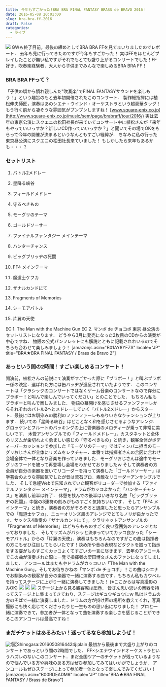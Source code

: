 ```yaml
---
title: 今年もすごかった!BRA BRA FINAL FANTASY BRASS de BRAVO 2016!
date: 2016-05-08 20:01:00
slug: bra-bra-ff-2016
draft: False
categories:
  - ライブ
---
```


![](https://lh3.googleusercontent.com/-x05WvdMIpAQ/Vy3_udcLFyI/AAAAAAAATWQ/zldJUwER_TQhOT7OSD-5CCDkYXsGDCCFwCKgB/s1024/IMG_20160507_134008.jpg) GWも終了目前，最後の締めとしてBRA BRA FFを見てまいりましたのでレポート． 去年も見に行ってきたのですが今年もすごかった！ 実はFFをほとんどプレイしたことが無い私ですがそれでもとても盛り上がるコンサートでした！FF好き，吹奏楽経験者．大人から子供までみんなで楽しめるBRA BRA FF！ 

### BRA BRA FFって？

「子供の頃から慣れ親しんだ"吹奏楽"でFINAL FANTASYサウンドを楽しもう！」という趣旨のもと去年初開催されたこのコンサート． 製作総指揮には植松伸夫師匠，演奏はあのシエナ・ウインド・オーケストラという超豪華タッグ！ もう行く前から凄そうな雰囲気がプンプンしますね！  [www.square-enix.co.jp](http://www.square-enix.co.jp/music/sem/page/brabraff/tour/2016/) 実は去年の東京公演にスクエニの松田社長が来ていてコンサート中に植松さんが「来年もやっていいっすか？新しいCD作っていいっすか？」と聞いてその場でOKをもらって今年の開催が決まるというなんともすごい経緯が． ちなみに私の行った東京昼公演にスクエニの松田社長来ていました！ もしかしたら来年もあるかも・・・？ 

### セットリスト

  1. バトル2メドレー

  2. 星降る峡谷

  3. フィールドメドレー

  4. 守るべきもの

  5. モーグリのテーマ

  6. ゴールドソーサー

  7. ファイナルファンタジー メインテーマ

  8. ハンターチャンス

  9. ビッグブリッヂの死闘

  10. FF4 メインテーマ

  11. 魔道士ケフカ

  12. ザナルカンドにて




13. Fragments of Memories 

  1. シーモアバトル 
  2. 片翼の天使 

EC 1. The Man with the Machine Gun EC 2. マンボ de チョコボ 東京 昼公演のセットリストになります． どうやら3月に発売になった2枚目のCDからの演奏が中心ですね． 物販の公式パンフレットにも解説とともに記載されれいるのでそちらも合わせて楽しみましょう！ [amazonjs asin="B01AY8YFZS" locale="JP" title="BRA★BRA FINAL FANTASY / Brass de Bravo 2"] 

###  あっという間の2時間！すごい楽しめるコンサート！

開演前，植松さんの前説にて演奏がすごかった際に「ブラボー！」と叫ぶブラボー係の決定．選ばれた方には缶バッヂが進呈されていたようです． このコンサートは「クラシックのコンサートではなくゲーム音楽のコンサートなので存分にブラボー！と叫んで楽しんでいってください」とのことでした． もちろん私もブラボーと叫んで楽しみました． 物語の幕開けを感じさせるファンファーレからそれぞれのバトル2へとメドレーしていく「バトル2メドレー」からスタート．最後にはお馴染みの勝利のファンファーレもありいきなりテンションが上ります． 続いての「星降る峡谷」はどことなく和を感じさせるようなアレンジ．グロッケンとフルートのバッキングの上に管楽器のメロディーが乗って非常に美しいです． 木管アンサンブルでの「フィールドメドレー」，カスタネットと全体のリズムが歯切れよく勇ましい感じの「守るべきもの」と続き，観客全体がボディーパーカッションで参加した「モーグリのテーマ」ではティンパニ担当のモーグリおじさんが全体にリズムをレクチャー．本番では指揮者さんの合図に合わせ会場全体で一体となり音楽を作っていきました．モーグリおじさんは途中でモーグリのフードを被って再登場し会場をわかせておりましたｗ そして演奏者の方全員が自分の楽器を置いてリコーダーを持って演奏した「ゴールドソーサー」は学芸会のような雰囲気でしたが音は流石プロ．素敵なリコーダーアンサンブルでした． そして急遽Webで告知されていた観客がリコーダーで参加する「ファイナルファンタジー メインテーマ」，ドラムがカッコよかった「ハンターチャンス」を演奏し前半は終了． 休憩を挟んでの後半はいきなり名曲「ビッグブリッヂの死闘」．中盤の3連符の刻みがものすごく気持ちいいです． そして「FF4 メインテーマ」と続き，演奏者の方がぞろぞろと退席したと思ったらアンサンブルでの「魔道士ケフカ」．ニューオリンズ風のアレンジでとてもノリが良かったです．サックス4重奏の「ザナルカンドにて」，クラリネットアンサンブルの「Fragments of Memories」はどちらもものすごく良い雰囲気のアレンジとなっておりました． そしてリズムがバシッと決まっていてカッコ良かった「シーモアバトル」からの「片翼の天使」．演奏はもちろんなのですがこの曲は指揮者の方にもぜひ注目してもらいたです！決め所や音の表現などタクトを振って指示をする姿がものすごくカッコよくてすごいの一言に尽きます．去年のアンコールでこの曲が演奏された際に一発で指揮者の栗田博文さんのファンになってしましました． アンコールはまたもやドラムがカッコいい「The Man with the Machine Gun」，そしてお待ちかねの「マンボ de チョコボ」！この曲はシエナでお馴染みの観客が自分の楽器で一緒に演奏する曲です．もちろん私もカウベルを持ってステージに上がり一緒に演奏してきました！ (※ここからは写真撮影のみOK) ![](https://lh3.googleusercontent.com/-I3Efu3S0iB8/Vy3_yfkkRLI/AAAAAAAATXA/pTf4mkzbH9cGgNN9X7m_aRO6z8wL81zZQCKgB/s1024/IMG_20160507_161047.jpg) ![](https://lh3.googleusercontent.com/-gxLL7oA3G1c/Vy3_34qL91I/AAAAAAAATXA/_aP1B8BUbNIp1WztEmCYvyOD5OgvxJNXQCKgB/s1024/IMG_20160507_161233.jpg) ![](https://lh3.googleusercontent.com/-ocALZSbf9vY/Vy4A3qCehBI/AAAAAAAATXU/MGoX2N5lTaQLdr-bXZqJNgx04vnUH3lTgCKgB/s1024/IMG_20160507_161506.jpg) ステージ上から見る観客席は圧巻． 皆さん思い思いの楽器を持ってステージ上に集まってきており，ステージはギュウギュウにｗ 私はドラムの方のそばで一緒に演奏しました．ドラムの方が掛け声の場所を教えてくれ，写真撮影にも快く応じてくださったりと一生ものの思い出になりました！ プロと一緒に演奏できて，参加者が一体となって曲を演奏する楽しさを感じることができるこのアンコールは最高ですね！ 

### まだチケットはあるみたい！迷ってるなら参加しようぜ！

![f:id:Shinogasa:20160508164424j:plain](https://cdn-ak.f.st-hatena.com/images/fotolife/S/Shinogasa/20160508/20160508164424.jpg) 最初から最後まで大盛り上がりのコンサートであっという間の2時間でした． FF×シエナウインドオーケストラというハズレのないこのコンサート．まだ全国ツアーのチケットが残っているようなので悩んでいる方や興味のある方はぜひ参加してみてはいかがでしょうか． アンコールもぜひステージに上って参加者一体となって楽しんでみてください！ [amazonjs asin="B00RDEADM6" locale="JP" title="BRA★BRA FINAL FANTASY / Brass de Bravo"]

